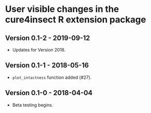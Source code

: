 # User visible changes in the cure4insect R extension package

## Version 0.1-2 - 2019-09-12

* Updates for Version 2018.

## Version 0.1-1 - 2018-05-16

* `plot_intactness` function added (#27).

## Version 0.1-0 - 2018-04-04

* Beta testing begins.
